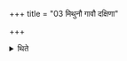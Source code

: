+++
title = "03 मिथुनौ गावौ दक्षिणा"

+++

<details><summary>थिते</summary>

मिथुनौ गावौ दक्षिणा ३
</details>
